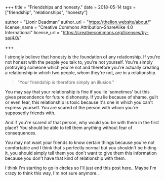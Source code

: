 +++
title = "Friendships and honesty."
date = 2018-05-14
tags = ["friendship", "relationships", "honesty"]

author = "Lionir Deadman"
author_url = "https://thelion.website/about/"
license_name = "Creative Commons Attribution-ShareAlike 4.0 International"
license_url = "https://creativecommons.org/licenses/by-sa/4.0/"

+++

I strongly believe that honesty is the foundation of any relationship. If you're not honest with the people you talk to, you're not yourself. You're simply protraying someone which you're not and therefore you're actually creating a relationship in which two people, whom they're not, are in a relationship.
<!--more-->
> "Your friendship is therefore simply an illusion."

You may say that your relationship is fine if you lie 'sometimes' but this gives precendence for future dishonesty. If you lie because of shame, guilt or even fear, this relationship is toxic because it's one in which you can't express yourself. You are scared of the person with whom you're supposedly friends with.

And if you're scared of that person, why would you be with them in the first place? You should be able to tell them anything without fear of consequences.

You may not want your friends to know certain things because you're not comfortable and I think that's perfectly normal but you shouldn't be hiding it, you should simply tell them you don't want to give them this information because you don't have that kind of relationship with them.

I think I'm starting to go in circles so I'll just end this post here.. Maybe I'm crazy to think this way, I'm not sure anymore..

